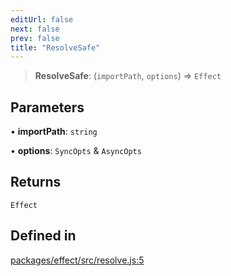 ```yaml
---
editUrl: false
next: false
prev: false
title: "ResolveSafe"
---
```


> **ResolveSafe**: (`importPath`, `options`) => `Effect`

## Parameters

• **importPath**: `string`

• **options**: `SyncOpts` & `AsyncOpts`

## Returns

`Effect`

## Defined in

[packages/effect/src/resolve.js:5](https://github.com/evmts/tevm-monorepo/blob/main/packages/effect/src/resolve.js#L5)
